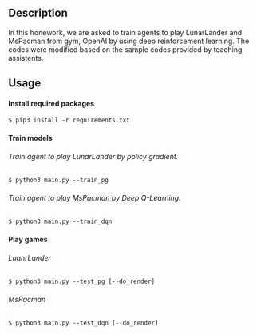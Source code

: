 ## Description
In this honework, we are asked to train agents to play LunarLander and MsPacman from gym, OpenAI by using deep reinforcement learning.
The codes were modified based on the sample codes provided by teaching assistents.

## Usage
#### Install required packages
```shell
$ pip3 install -r requirements.txt
```

#### Train models
###### Train agent to play LunarLander by policy gradient.
```shell
$ python3 main.py --train_pg
```
###### Train agent to play MsPacman by Deep Q-Learning.
```shell
$ python3 main.py --train_dqn
```

#### Play games
###### LuanrLander
```shell
$ python3 main.py --test_pg [--do_render]
```
###### MsPacman
```shell
$ python3 main.py --test_dqn [--do_render]
```
